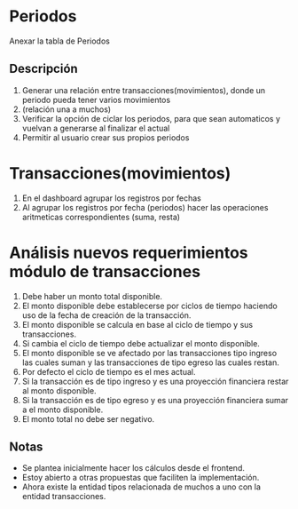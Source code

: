 # Periodos
Anexar la tabla de Periodos

## Descripción
1. Generar una relación entre transacciones(movimientos), donde un periodo pueda tener varios movimientos
2. (relación una a muchos)
3. Verificar la opción de ciclar los periodos, para que sean automaticos y vuelvan a generarse al finalizar el actual
4. Permitir al usuario crear sus propios periodos

# Transacciones(movimientos)
1. En el dashboard agrupar los registros por fechas
2. Al agrupar los registros por fecha (periodos) hacer las operaciones aritmeticas correspondientes (suma, resta)

# Análisis nuevos requerimientos módulo de transacciones
1. Debe haber un monto total disponible.
2. El monto disponible debe establecerse por ciclos de tiempo haciendo uso de la fecha de creación de la transacción.
3. El monto disponible se calcula en base al ciclo de tiempo y sus transacciones.
4. Si cambia el ciclo de tiempo debe actualizar el monto disponible.
5. El monto disponible se ve afectado por las transacciones tipo ingreso las cuales suman y las transacciones de tipo egreso las cuales restan.
6. Por defecto el ciclo de tiempo es el mes actual.
7. Si la transacción es de tipo ingreso y es una proyección financiera restar al monto disponible.
8. Si la transacción es de tipo egreso y es una proyección financiera sumar a el monto disponible.
9. El monto total no debe ser negativo.

## Notas
- Se plantea inicialmente hacer los cálculos desde el frontend. 
- Estoy abierto a otras propuestas que faciliten la implementación.
- Ahora existe la entidad tipos relacionada de muchos a uno con la entidad transacciones.
